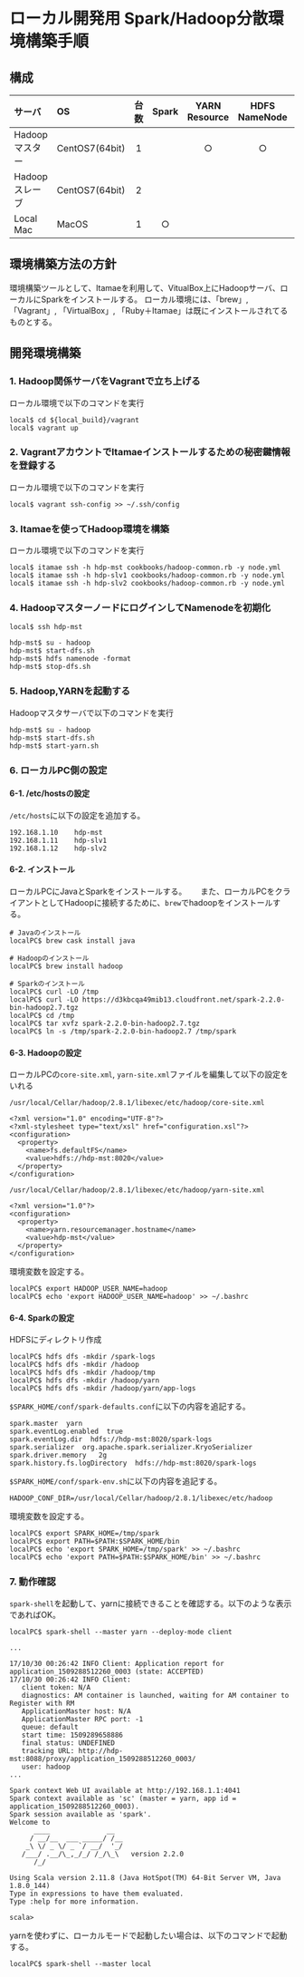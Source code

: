 # ローカル開発用 Spark/Hadoop分散環境構築手順

## 構成

| サーバ | OS | 台数 | Spark |YARN Resource | HDFS NameNode | YARN NodeManager | HDFS DataNode | Ruby Itamae |
|:--|:--|:-:|:-:|:-:|:-:|:-:|:-:|:-:|
| Hadoopマスター | CentOS7(64bit) | 1 | | ○ | ○ |   |   |   |
| Hadoopスレーブ | CentOS7(64bit) | 2 | |   |   | ○ | ○ |   |
| Local Mac | MacOS | 1 | ○ | |  |  |  | ○ |


## 環境構築方法の方針

環境構築ツールとして、Itamaeを利用して、VitualBox上にHadoopサーバ、ローカルにSparkをインストールする。
ローカル環境には、「brew」, 「Vagrant」, 「VirtualBox」, 「Ruby＋Itamae」は既にインストールされてるものとする。


## 開発環境構築

### 1. Hadoop関係サーバをVagrantで立ち上げる

ローカル環境で以下のコマンドを実行

```
local$ cd ${local_build}/vagrant
local$ vagrant up
```


### 2. VagrantアカウントでItamaeインストールするための秘密鍵情報を登録する

ローカル環境で以下のコマンドを実行

```
local$ vagrant ssh-config >> ~/.ssh/config
```


### 3. Itamaeを使ってHadoop環境を構築

ローカル環境で以下のコマンドを実行

```
local$ itamae ssh -h hdp-mst cookbooks/hadoop-common.rb -y node.yml
local$ itamae ssh -h hdp-slv1 cookbooks/hadoop-common.rb -y node.yml
local$ itamae ssh -h hdp-slv2 cookbooks/hadoop-common.rb -y node.yml
```



### 4. HadoopマスターノードにログインしてNamenodeを初期化

```
local$ ssh hdp-mst

hdp-mst$ su - hadoop
hdp-mst$ start-dfs.sh
hdp-mst$ hdfs namenode -format
hdp-mst$ stop-dfs.sh
```


### 5. Hadoop,YARNを起動する

Hadoopマスタサーバで以下のコマンドを実行

```
hdp-mst$ su - hadoop
hdp-mst$ start-dfs.sh
hdp-mst$ start-yarn.sh
```


### 6. ローカルPC側の設定

#### 6-1. /etc/hostsの設定

`/etc/hosts`に以下の設定を追加する。

```
192.168.1.10    hdp-mst
192.168.1.11    hdp-slv1
192.168.1.12    hdp-slv2
```

#### 6-2. インストール

ローカルPCにJavaとSparkをインストールする。　　
また、ローカルPCをクライアントとしてHadoopに接続するために、`brew`でhadoopをインストールする。

```
# Javaのインストール
localPC$ brew cask install java

# Hadoopのインストール
localPC$ brew install hadoop

# Sparkのインストール
localPC$ curl -LO /tmp
localPC$ curl -LO https://d3kbcqa49mib13.cloudfront.net/spark-2.2.0-bin-hadoop2.7.tgz
localPC$ cd /tmp
localPC$ tar xvfz spark-2.2.0-bin-hadoop2.7.tgz
localPC$ ln -s /tmp/spark-2.2.0-bin-hadoop2.7 /tmp/spark
```

#### 6-3. Hadoopの設定

ローカルPCの`core-site.xml`, `yarn-site.xml`ファイルを編集して以下の設定をいれる

`/usr/local/Cellar/hadoop/2.8.1/libexec/etc/hadoop/core-site.xml`

```
<?xml version="1.0" encoding="UTF-8"?>
<?xml-stylesheet type="text/xsl" href="configuration.xsl"?>
<configuration>
  <property>
    <name>fs.defaultFS</name>
    <value>hdfs://hdp-mst:8020</value>
  </property>
</configuration>
```

`/usr/local/Cellar/hadoop/2.8.1/libexec/etc/hadoop/yarn-site.xml`

```
<?xml version="1.0"?>
<configuration>
  <property>
    <name>yarn.resourcemanager.hostname</name>
    <value>hdp-mst</value>
  </property>
</configuration>
```


環境変数を設定する。

```
localPC$ export HADOOP_USER_NAME=hadoop
localPC$ echo 'export HADOOP_USER_NAME=hadoop' >> ~/.bashrc
```

#### 6-4. Sparkの設定

HDFSにディレクトリ作成

```
localPC$ hdfs dfs -mkdir /spark-logs
localPC$ hdfs dfs -mkdir /hadoop
localPC$ hdfs dfs -mkdir /hadoop/tmp
localPC$ hdfs dfs -mkdir /hadoop/yarn
localPC$ hdfs dfs -mkdir /hadoop/yarn/app-logs
```

`$SPARK_HOME/conf/spark-defaults.conf`に以下の内容を追記する。

```
spark.master  yarn
spark.eventLog.enabled  true
spark.eventLog.dir  hdfs://hdp-mst:8020/spark-logs
spark.serializer  org.apache.spark.serializer.KryoSerializer
spark.driver.memory   2g
spark.history.fs.logDirectory  hdfs://hdp-mst:8020/spark-logs
```

`$SPARK_HOME/conf/spark-env.sh`に以下の内容を追記する。

```
HADOOP_CONF_DIR=/usr/local/Cellar/hadoop/2.8.1/libexec/etc/hadoop
```

環境変数を設定する。

```
localPC$ export SPARK_HOME=/tmp/spark
localPC$ export PATH=$PATH:$SPARK_HOME/bin
localPC$ echo 'export SPARK_HOME=/tmp/spark' >> ~/.bashrc
localPC$ echo 'export PATH=$PATH:$SPARK_HOME/bin' >> ~/.bashrc
```

### 7. 動作確認

`spark-shell`を起動して、yarnに接続できることを確認する。以下のような表示であればOK。

```
localPC$ spark-shell --master yarn --deploy-mode client

...

17/10/30 00:26:42 INFO Client: Application report for application_1509288512260_0003 (state: ACCEPTED)
17/10/30 00:26:42 INFO Client:
   client token: N/A
   diagnostics: AM container is launched, waiting for AM container to Register with RM
   ApplicationMaster host: N/A
   ApplicationMaster RPC port: -1
   queue: default
   start time: 1509289658886
   final status: UNDEFINED
   tracking URL: http://hdp-mst:8088/proxy/application_1509288512260_0003/
   user: hadoop
...

Spark context Web UI available at http://192.168.1.1:4041
Spark context available as 'sc' (master = yarn, app id = application_1509288512260_0003).
Spark session available as 'spark'.
Welcome to
      ____              __
     / __/__  ___ _____/ /__
    _\ \/ _ \/ _ `/ __/  '_/
   /___/ .__/\_,_/_/ /_/\_\   version 2.2.0
      /_/

Using Scala version 2.11.8 (Java HotSpot(TM) 64-Bit Server VM, Java 1.8.0_144)
Type in expressions to have them evaluated.
Type :help for more information.

scala>
```

yarnを使わずに、ローカルモードで起動したい場合は、以下のコマンドで起動する。

```
localPC$ spark-shell --master local
```
